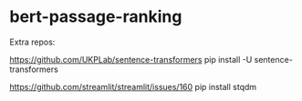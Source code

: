 # bert-passage-ranking

Extra repos:

https://github.com/UKPLab/sentence-transformers
pip install -U sentence-transformers


https://github.com/streamlit/streamlit/issues/160
pip install stqdm


